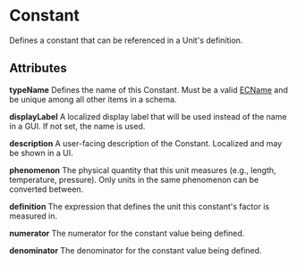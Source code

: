 # Constant

Defines a constant that can be referenced in a Unit's definition.

## Attributes

**typeName** Defines the name of this Constant. Must be a valid [ECName](./ec-name.md) and be unique among all other items in a schema.

**displayLabel** A localized display label that will be used instead of the name in a GUI. If not set, the name is used.

**description** A user-facing description of the Constant. Localized and may be shown in a UI.

**phenomenon** The physical quantity that this unit measures (e.g., length, temperature, pressure).  Only units in the same phenomenon can be converted between.

**definition** The expression that defines the unit this constant's factor is measured in.

**numerator** The numerator for the constant value being defined.

**denominator** The denominator for the constant value being defined.